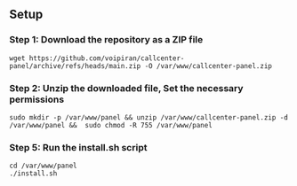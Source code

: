 ## Setup

### Step 1: Download the repository as a ZIP file
```
wget https://github.com/voipiran/callcenter-panel/archive/refs/heads/main.zip -O /var/www/callcenter-panel.zip
```
### Step 2: Unzip the downloaded file, Set the necessary permissions
```
sudo mkdir -p /var/www/panel && unzip /var/www/callcenter-panel.zip -d /var/www/panel &&  sudo chmod -R 755 /var/www/panel
```

### Step 5: Run the install.sh script
```
cd /var/www/panel
./install.sh
```
